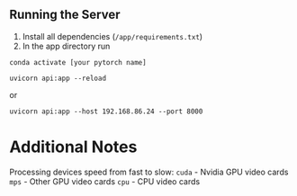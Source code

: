 ## Running the Server

1. Install all dependencies (`/app/requirements.txt`)
2. In the app directory run

`conda activate [your pytorch name]`

`uvicorn api:app --reload`

or 

`uvicorn api:app --host 192.168.86.24 --port 8000`


# Additional Notes

Processing devices speed from fast to slow:
`cuda` - Nvidia GPU video cards
`mps` - Other GPU video cards
`cpu` - CPU video cards
